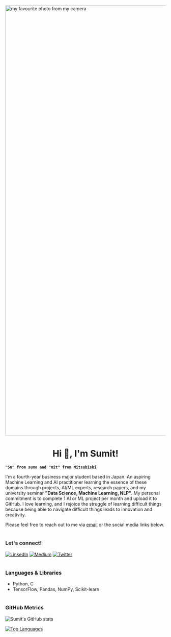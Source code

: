 <img width="1347" alt="my favourite photo from my camera" src="https://user-images.githubusercontent.com/104295716/194117795-9b3e1c94-efd2-4c85-ba18-5f0e52c19155.png">

<h1 align="center">Hi 👋, I'm Sumit!</h1>

**`"Su" from sumo and "mit" from Mitsubishi`**

I'm a fourth-year business major student based in Japan. An aspiring Machine Learning and AI practitioner learning the essence of these domains through projects, AI/ML experts, research papers, and my university seminar **"Data Science, Machine Learning, NLP"**. My personal commitment is to complete 1 AI or ML project per month and upload it to GitHub. I love learning, and I rejoice the struggle of learning difficult things because being able to navigate difficult things leads to innovation and creativity.

Please feel free to reach out to me via <a href="mailto:psumit.sv@gmail.com">email</a> or the social media links below.
#

### Let's connect!
<a href="https://www.linkedin.com/in/sumit-pokharel/" target="_blank"><img alt="LinkedIn" src="https://img.shields.io/badge/linkedin-%230077B5.svg?&style=for-the-badge&logo=linkedin&logoColor=white" /></a>
<a href="https://medium.com/@sumit-ml" target="_blank"><img alt="Medium" src="https://img.shields.io/badge/medium-%2312100E.svg?&style=for-the-badge&logo=medium&logoColor=white" /></a>
<a href="https://twitter.com/sumit_ml" target="_blank"><img alt="Twitter" src="https://img.shields.io/badge/twitter-%231DA1F2.svg?&style=for-the-badge&logo=twitter&logoColor=white" /></a>

#

### Languages & Libraries
- Python, C
- TensorFlow, Pandas, NumPy, Scikit-learn

#

### GitHub Metrics
![Sumit's GitHub stats](https://github-readme-stats.vercel.app/api?username=psumitcode&show_icons=true&theme=github_dark&hide=stars,issues&count_private=true&include_all_commits=true)

[![Top Languages](https://github-readme-stats.vercel.app/api/top-langs/?username=psumitcode&langs_count=4&layout=compact&theme=github_dark)](https://github.com/anuraghazra/github-readme-stats)
